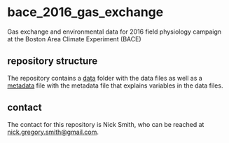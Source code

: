 # bace_2016_gas_exchange
Gas exchange and environmental data for 2016 field physiology campaign at the 
Boston Area Climate Experiment (BACE)

## repository structure
The repository contains a [data](data) folder with the data files as well as a
[metadata](metadata.md) file with the metadata file that explains variables in the data files.

## contact
The contact for this repository is Nick Smith, who can be reached at [nick.gregory.smith@gmail.com](mailto:nick.gregory.smith@gmail.com).
